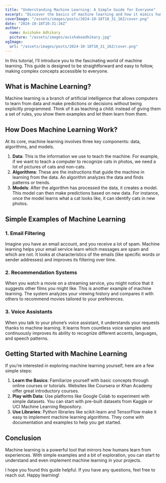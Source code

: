 ```yaml
---
title: "Understanding Machine Learning: A Simple Guide for Everyone"
excerpt: "Discover the basics of machine learning and how it mimics human learning."
coverImage: "/assets/images/posts/2024-10-18T10_31_16Z/cover.png"
date: "2024-10-18T10:31:16Z"
author:
  name: Avishake Adhikary
  picture: "/assets/images/avishakeadhikary.jpg"
ogImage:
  url: "/assets/images/posts/2024-10-18T10_31_16Z/cover.png"
---
```


In this tutorial, I’ll introduce you to the fascinating world of machine learning. This guide is designed to be straightforward and easy to follow, making complex concepts accessible to everyone.

## What is Machine Learning?

Machine learning is a branch of artificial intelligence that allows computers to learn from data and make predictions or decisions without being explicitly programmed. Think of it as teaching a child: instead of giving them a set of rules, you show them examples and let them learn from them.

## How Does Machine Learning Work?

At its core, machine learning involves three key components: data, algorithms, and models.

1. **Data**: This is the information we use to teach the machine. For example, if we want to teach a computer to recognize cats in photos, we need a lot of pictures of cats and non-cats.
2. **Algorithms**: These are the instructions that guide the machine in learning from the data. An algorithm analyzes the data and finds patterns or trends.
3. **Models**: After the algorithm has processed the data, it creates a model. This model can then make predictions based on new data. For instance, once the model learns what a cat looks like, it can identify cats in new photos.

## Simple Examples of Machine Learning

### 1. Email Filtering

Imagine you have an email account, and you receive a lot of spam. Machine learning helps your email service learn which messages are spam and which are not. It looks at characteristics of the emails (like specific words or sender addresses) and improves its filtering over time.

### 2. Recommendation Systems

When you watch a movie on a streaming service, you might notice that it suggests other films you might like. This is another example of machine learning. The system analyzes your viewing history and compares it with others to recommend movies tailored to your preferences.

### 3. Voice Assistants

When you talk to your phone’s voice assistant, it understands your requests thanks to machine learning. It learns from countless voice samples and continuously improves its ability to recognize different accents, languages, and speech patterns.

## Getting Started with Machine Learning

If you’re interested in exploring machine learning yourself, here are a few simple steps:

1. **Learn the Basics**: Familiarize yourself with basic concepts through online courses or tutorials. Websites like Coursera or Khan Academy offer great introductory courses.
2. **Play with Data**: Use platforms like Google Colab to experiment with simple datasets. You can start with pre-built datasets from Kaggle or UCI Machine Learning Repository.
3. **Use Libraries**: Python libraries like scikit-learn and TensorFlow make it easy to implement machine learning algorithms. They come with documentation and examples to help you get started.

## Conclusion

Machine learning is a powerful tool that mirrors how humans learn from experiences. With simple examples and a bit of exploration, you can start to understand and even implement machine learning in your projects.

I hope you found this guide helpful. If you have any questions, feel free to reach out. Happy learning!
